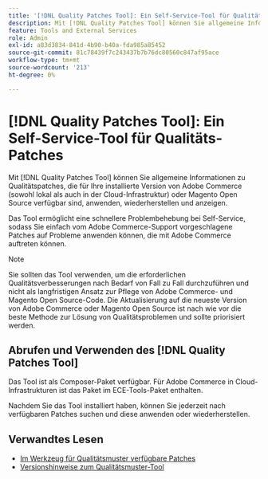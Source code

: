 ```yaml
---
title: '[!DNL Quality Patches Tool]: Ein Self-Service-Tool für Qualitäts-Patches'
description: Mit [!DNL Quality Patches Tool] können Sie allgemeine Informationen zu Qualitätspatches, die für Ihre installierte Version von Adobe Commerce (sowohl lokal als auch in der Cloud-Infrastruktur) oder Magento Open Source verfügbar sind, anwenden, wiederherstellen und anzeigen.
feature: Tools and External Services
role: Admin
exl-id: a83d3834-841d-4b90-b40a-fda985a85452
source-git-commit: 81c78439f7c243437b7b76dc80560c847af95ace
workflow-type: tm+mt
source-wordcount: '213'
ht-degree: 0%

---
```


# [!DNL Quality Patches Tool]: Ein Self-Service-Tool für Qualitäts-Patches

Mit [!DNL Quality Patches Tool] können Sie allgemeine Informationen zu Qualitätspatches, die für Ihre installierte Version von Adobe Commerce (sowohl lokal als auch in der Cloud-Infrastruktur) oder Magento Open Source verfügbar sind, anwenden, wiederherstellen und anzeigen.

Das Tool ermöglicht eine schnellere Problembehebung bei Self-Service, sodass Sie einfach vom Adobe Commerce-Support vorgeschlagene Patches auf Probleme anwenden können, die mit Adobe Commerce auftreten können.

>[!NOTE]
>
>Sie sollten das Tool verwenden, um die erforderlichen Qualitätsverbesserungen nach Bedarf von Fall zu Fall durchzuführen und nicht als langfristigen Ansatz zur Pflege von Adobe Commerce- und Magento Open Source-Code. Die Aktualisierung auf die neueste Version von Adobe Commerce oder Magento Open Source ist nach wie vor die beste Methode zur Lösung von Qualitätsproblemen und sollte priorisiert werden.

## Abrufen und Verwenden des [!DNL Quality Patches Tool]

Das Tool ist als Composer-Paket verfügbar. Für Adobe Commerce in Cloud-Infrastrukturen ist das Paket im ECE-Tools-Paket enthalten.

Nachdem Sie das Tool installiert haben, können Sie jederzeit nach verfügbaren Patches suchen und diese anwenden oder wiederherstellen.

## Verwandtes Lesen

* [Im Werkzeug für Qualitätsmuster verfügbare Patches](/help/tools/quality-patches-tool/usage.md)
* [Versionshinweise zum Qualitätsmuster-Tool](/help/tools/quality-patches-tool/release-notes.md)
